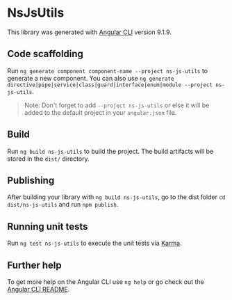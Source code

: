 # NsJsUtils

This library was generated with [Angular CLI](https://github.com/angular/angular-cli) version 9.1.9.

## Code scaffolding

Run `ng generate component component-name --project ns-js-utils` to generate a new component. You can also use `ng generate directive|pipe|service|class|guard|interface|enum|module --project ns-js-utils`.
> Note: Don't forget to add `--project ns-js-utils` or else it will be added to the default project in your `angular.json` file. 

## Build

Run `ng build ns-js-utils` to build the project. The build artifacts will be stored in the `dist/` directory.

## Publishing

After building your library with `ng build ns-js-utils`, go to the dist folder `cd dist/ns-js-utils` and run `npm publish`.

## Running unit tests

Run `ng test ns-js-utils` to execute the unit tests via [Karma](https://karma-runner.github.io).

## Further help

To get more help on the Angular CLI use `ng help` or go check out the [Angular CLI README](https://github.com/angular/angular-cli/blob/master/README.md).
